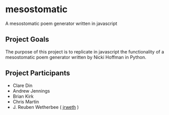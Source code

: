 # mesostomatic
A mesostomatic poem generator written in javascript

## Project Goals
The purpose of this project is to replicate in javascript the functionality of a mesostomatic poem generator written by Nicki Hoffman in Python.  

## Project Participants
- Clare Din
- Andrew Jennings
- Brian Kirk
- Chris Martin
- J. Reuben Wetherbee ( [jrweth](http://github.com/jrweth) )
